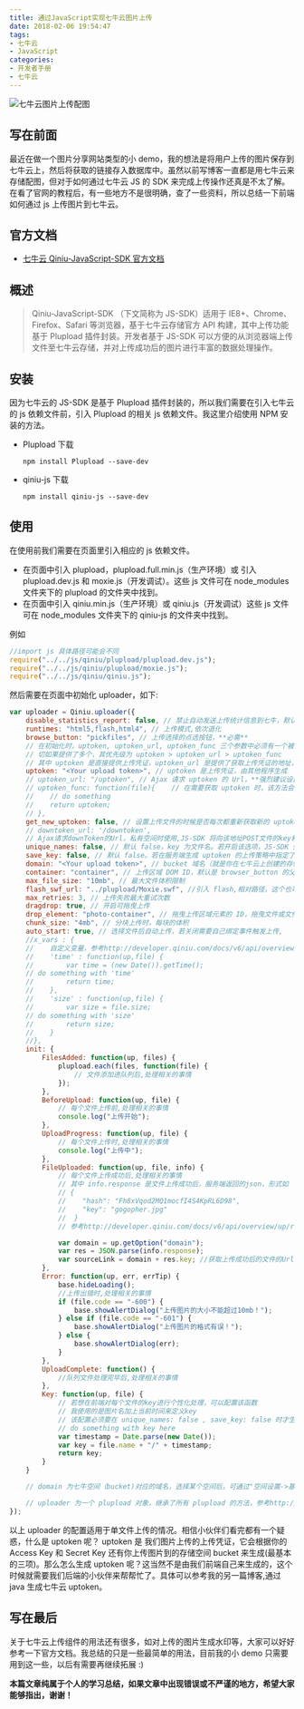```yaml
---
title: 通过JavaScript实现七牛云图片上传
date: 2018-02-06 19:54:47
tags:
- 七牛云
- JavaScript
categories: 
- 开发者手册
- 七牛云
---
```


![七牛云图片上传配图](https://cavszhouyou-1254093697.cos.ap-chongqing.myqcloud.com/peitu2-1.jpg)

## 写在前面

最近在做一个图片分享网站类型的小 demo，我的想法是将用户上传的图片保存到七牛云上，然后将获取的链接存入数据库中。虽然以前写博客一直都是用七牛云来存储配图，但对于如何通过七牛云 JS 的 SDK 来完成上传操作还真是不太了解。在看了官网的教程后，有一些地方不是很明确，查了一些资料，所以总结一下前端如何通过 js 上传图片到七牛云。

<!-- more -->

## 官方文档

* [七牛云 Qiniu-JavaScript-SDK 官方文档](https://github.com/qiniu/js-sdk/#usage "七牛云Qiniu-JavaScript-SDK官方文档")

## 概述

> Qiniu-JavaScript-SDK （下文简称为 JS-SDK）适用于 IE8+、Chrome、Firefox、Safari 等浏览器，基于七牛云存储官方 API 构建，其中上传功能基于 Plupload 插件封装。开发者基于 JS-SDK 可以方便的从浏览器端上传文件至七牛云存储，并对上传成功后的图片进行丰富的数据处理操作。

## 安装

因为七牛云的 JS-SDK 是基于 Plupload 插件封装的，所以我们需要在引入七牛云的 js 依赖文件前，引入 Plupload 的相关 js 依赖文件。我这里介绍使用 NPM 安装的方法。

* Plupload 下载

    ```npm
    npm install Plupload --save-dev
    ```

* qiniu-js 下载
    ```npm
    npm install qiniu-js --save-dev
    ```

## 使用

在使用前我们需要在页面里引入相应的 js 依赖文件。

* 在页面中引入 plupload，plupload.full.min.js（生产环境）或 引入 plupload.dev.js 和 moxie.js（开发调试）。这些 js 文件可在 node_modules 文件夹下的 plupload 的文件夹中找到。
* 在页面中引入 qiniu.min.js（生产环境）或 qiniu.js（开发调试）这些 js 文件可在 node_modules 文件夹下的 qiniu-js 的文件夹中找到。

例如

```js
//import js 具体路径可能会不同
require("../../js/qiniu/plupload/plupload.dev.js");
require("../../js/qiniu/plupload/moxie.js");
require("../../js/qiniu/qiniu.js");
```

然后需要在页面中初始化 uploader，如下:

```js
var uploader = Qiniu.uploader({
    disable_statistics_report: false, // 禁止自动发送上传统计信息到七牛，默认允许发送
    runtimes: "html5,flash,html4", // 上传模式,依次退化
    browse_button: "pickfiles", // 上传选择的点选按钮，**必需**
    // 在初始化时，uptoken, uptoken_url, uptoken_func 三个参数中必须有一个被设置
    // 切如果提供了多个，其优先级为 uptoken > uptoken_url > uptoken_func
    // 其中 uptoken 是直接提供上传凭证，uptoken_url 是提供了获取上传凭证的地址，如果需要定制获取 uptoken 的过程则可以设置 uptoken_func
    uptoken: "<Your upload token>", // uptoken 是上传凭证，由其他程序生成
    // uptoken_url: "/uptoken", // Ajax 请求 uptoken 的 Url，**强烈建议设置**（服务端提供）
    // uptoken_func: function(file){    // 在需要获取 uptoken 时，该方法会被调用
    //    // do something
    //    return uptoken;
    // },
    get_new_uptoken: false, // 设置上传文件的时候是否每次都重新获取新的 uptoken
    // downtoken_url: '/downtoken',
    // Ajax请求downToken的Url，私有空间时使用,JS-SDK 将向该地址POST文件的key和domain,服务端返回的JSON必须包含`url`字段，`url`值为该文件的下载地址
    unique_names: false, // 默认 false，key 为文件名。若开启该选项，JS-SDK 会为每个文件自动生成key（文件名）
    save_key: false, // 默认 false。若在服务端生成 uptoken 的上传策略中指定了 `save_key`，则开启，SDK在前端将不对key进行任何处理
    domain: "<Your upload token>", // bucket 域名（就是你在七牛云上创建的存储空间的测试域名），下载资源时用到，如：'http://xxx.bkt.clouddn.com/' **必需**
    container: "container", // 上传区域 DOM ID，默认是 browser_button 的父元素，
    max_file_size: "10mb", // 最大文件体积限制
    flash_swf_url: "../plupload/Moxie.swf", //引入 flash,相对路径，这个也可以在 plupload 的文件夹中找到
    max_retries: 3, // 上传失败最大重试次数
    dragdrop: true, // 开启可拖曳上传
    drop_element: "photo-container", // 拖曳上传区域元素的 ID，拖曳文件或文件夹后可触发上传
    chunk_size: "4mb", // 分块上传时，每块的体积
    auto_start: true, // 选择文件后自动上传，若关闭需要自己绑定事件触发上传,
    //x_vars : {
    //    自定义变量，参考http://developer.qiniu.com/docs/v6/api/overview/up/response/vars.html
    //    'time' : function(up,file) {
    //        var time = (new Date()).getTime();
    // do something with 'time'
    //        return time;
    //    },
    //    'size' : function(up,file) {
    //        var size = file.size;
    // do something with 'size'
    //        return size;
    //    }
    //},
    init: {
        FilesAdded: function(up, files) {
            plupload.each(files, function(file) {
                // 文件添加进队列后,处理相关的事情
            });
        },
        BeforeUpload: function(up, file) {
            // 每个文件上传前,处理相关的事情
            console.log("上传开始");
        },
        UploadProgress: function(up, file) {
            // 每个文件上传时,处理相关的事情
            console.log("上传中");
        },
        FileUploaded: function(up, file, info) {
            // 每个文件上传成功后,处理相关的事情
            // 其中 info.response 是文件上传成功后，服务端返回的json，形式如
            // {
            //    "hash": "Fh8xVqod2MQ1mocfI4S4KpRL6D98",
            //    "key": "gogopher.jpg"
            //  }
            // 参考http://developer.qiniu.com/docs/v6/api/overview/up/response/simple-response.html

            var domain = up.getOption("domain");
            var res = JSON.parse(info.response);
            var sourceLink = domain + res.key; //获取上传成功后的文件的Url;
        },
        Error: function(up, err, errTip) {
            base.hideLoading();
            //上传出错时,处理相关的事情
            if (file.code == "-600") {
                base.showAlertDialog("上传图片的大小不能超过10mb！");
            } else if (file.code == "-601") {
                base.showAlertDialog("上传图片的格式有误！");
            } else {
                base.showAlertDialog(err);
            }
        },
        UploadComplete: function() {
            //队列文件处理完毕后,处理相关的事情
        },
        Key: function(up, file) {
            // 若想在前端对每个文件的key进行个性化处理，可以配置该函数
            // 我使用的是图片名加上当前时间来定义key
            // 该配置必须要在 unique_names: false , save_key: false 时才生效
            // do something with key here
            var timestamp = Date.parse(new Date());
            var key = file.name + "/" + timestamp;
            return key;
        }
    }

    // domain 为七牛空间（bucket)对应的域名，选择某个空间后，可通过"空间设置->基本设置->域名设置"查看获取

    // uploader 为一个 plupload 对象，继承了所有 plupload 的方法，参考http://plupload.com/docs
});
```

以上 uploader 的配置适用于单文件上传的情况。相信小伙伴们看完都有一个疑惑，什么是 uptoken 呢？ uptoken 是 我们图片上传的上传凭证，它会根据你的 Access Key 和 Secret Key 还有你上传图片到的存储空间 bucket 来生成(最基本的三项)。那么怎么生成 uptoken 呢？这当然不是由我们前端自己来生成的，这个时候就需要我们后端的小伙伴来帮帮忙了。具体可以参考我的另一篇博客,通过 java 生成七牛云 uptoken。

## 写在最后

关于七牛云上传组件的用法还有很多，如对上传的图片生成水印等，大家可以好好参考一下官方文档。我总结的只是一些最简单的用法，目前我的小 demo 只需要用到这一些，以后有需要再继续拓展 :)

**本篇文章纯属于个人的学习总结，如果文章中出现错误或不严谨的地方，希望大家能够指出，谢谢！**

